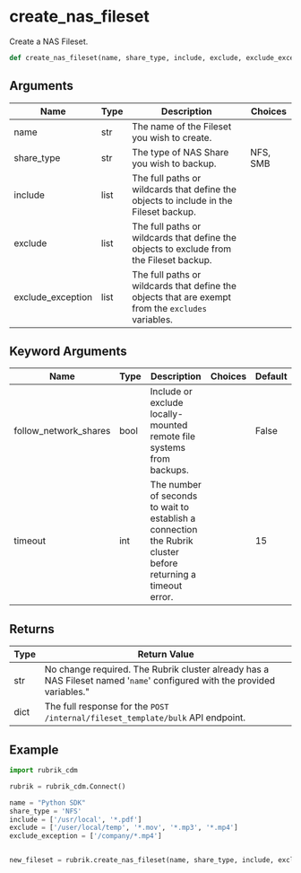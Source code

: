 # create_nas_fileset

Create a NAS Fileset.
```py
def create_nas_fileset(name, share_type, include, exclude, exclude_exception, follow_network_shares=False, timeout=15)
```

## Arguments
| Name        | Type | Description                                                                 | Choices |
|-------------|------|-----------------------------------------------------------------------------|---------|
| name  | str  | The name of the Fileset you wish to create. |         |
| share_type  | str  | The type of NAS Share you wish to backup.  |    NFS, SMB     |
| include  | list  | The full paths or wildcards that define the objects to include in the Fileset backup. |         |
| exclude  | list  | The full paths or wildcards that define the objects to exclude from the Fileset backup. |         |
| exclude_exception  | list  | The full paths or wildcards that define the objects that are exempt from the `excludes` variables. |         |
## Keyword Arguments
| Name        | Type | Description                                                                 | Choices | Default |
|-------------|------|-----------------------------------------------------------------------------|---------|---------|
| follow_network_shares  | bool  | Include or exclude locally-mounted remote file systems from backups.  |         |    False     |
| timeout  | int  | The number of seconds to wait to establish a connection the Rubrik cluster before returning a timeout error.  |         |    15     |

## Returns
| Type | Return Value                                                                                   |
|------|-----------------------------------------------------------------------------------------------|
| str  | No change required. The Rubrik cluster already has a NAS Fileset named '`name`' configured with the provided variables." |
| dict  | The full response for the `POST /internal/fileset_template/bulk` API endpoint. |
## Example
```py
import rubrik_cdm

rubrik = rubrik_cdm.Connect()

name = "Python SDK"
share_type = 'NFS'
include = ['/usr/local', '*.pdf']
exclude = ['/user/local/temp', '*.mov', '*.mp3', '*.mp4']
exclude_exception = ['/company/*.mp4']


new_fileset = rubrik.create_nas_fileset(name, share_type, include, exclude, exclude_exception)
```